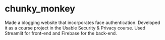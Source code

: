 # chunky_monkey
Made a blogging website that incorporates face authentication. Developed it as a course project in the Usable Security &amp; Privacy course. Used Streamlit for front-end and Firebase for the back-end.

